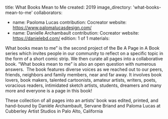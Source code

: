 title: What Books Mean to Me
created: 2019
image_directory: 'what-books-mean-to-me'
collaborators: 
- name: Paoloma Lucas 
  contribution: Cocreator
  website: https://www.palomalucasdesign.com/
- name: Danielle Archambault
  contribution: Cocreator
  website: https://danielebd.com/
edition: 1 of 1
materials: 

What books mean to me” is the second project of the Be A Page in A Book series which invites people in our community to reflect on a specific topic in the form of a short comic strip. We then curate all pages into a collaborative book.
“What books mean to me” is also an open question with numerous answers.  The book features diverse voices as we reached out to our peers, friends, neighbors and family members, near and far away. It involves book lovers, book makers, talented cartoonists, amateur artists, writers, poets, voracious readers, intimidated sketch artists, students, dreamers and many more and everyone is a page in this book!

These collection of all pages into an artists’ book was edited, printed, and hand-bound by Danièle Archambault, Servane Briand and Paloma Lucas at Cubberley Artist Studios in Palo Alto, California
